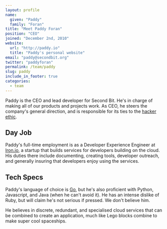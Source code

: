 ```yaml
---
layout: profile
name:
  given: "Paddy"
  family: "Foran"
title: "Meet Paddy Foran"
position: "CEO"
joined: "December 2nd, 2010"
website:
  url: "http://paddy.io"
  title: "Paddy's personal website"
email: "paddy@secondbit.org"
twitter: "paddyforan"
permalink: /team/paddy
slug: paddy
include_in_footer: true
categories:
  - team
---
```

Paddy is the CEO and lead developer for Second Bit. He's in charge of making all of our products and projects work. As CEO, he steers the company's general direction, and is responsible for its ties to the [hacker ethic](http://en.wikipedia.org/wiki/Hacker_ethic).

<!-- break -->

## Day Job

Paddy's full-time employment is as a Developer Experience Engineer at [Iron.io](http://www.iron.io), a startup that builds services for developers building on the cloud. His duties there include documenting, creating tools, developer outreach, and generally insuring that developers enjoy using the services.

## Tech Specs

Paddy's language of choice is [Go](http://www.golang.org), but he's also proficient with Python, Javascript, and Java (when he can't avoid it). He has an intense dislike of Ruby, but will claim he's not serious if pressed. We don't believe him.

He believes in discrete, redundant, and specialised cloud services that can be combined to create an application, much like Lego blocks combine to make super cool spaceships.
